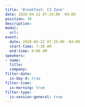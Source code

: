 ```yaml
---
title: 'Breakfast: C3 Zone'
date: 2020-04-22 07:35:00 -04:00
position: 30
description: 
modal:
  url: 
event:
  date: 2020-04-22 07:35:00 -04:00
  start-time: 7:30 AM
  end-time: 9:00 AM
speakers:
- name: 
  title: 
  company: 
filter-date:
  is-day-4: true
filter-time:
  is-morning: true
filter-type:
  is-session-general: true
---
```


